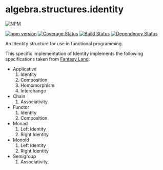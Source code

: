 # algebra.structures.identity

[![NPM](https://nodei.co/npm/algebra.structures.identity.png?downloads=true&downloadRank=true&stars=true)](https://npmjs.com/package/algebra.structures.identity)

[![npm version](https://badge.fury.io/js/algebra.structures.identity.svg)](http://badge.fury.io/js/algebra.structures.identity)
[![Coverage Status](https://coveralls.io/repos/reaganthomas/algebra.structures.identity/badge.svg?branch=master&service=github)](https://coveralls.io/github/reaganthomas/algebra.structures.identity?branch=master)
[![Build Status](https://travis-ci.org/reaganthomas/algebra.structures.identity.svg)](https://travis-ci.org/reaganthomas/algebra.structures.identity)
[![Dependency Status](https://david-dm.org/reaganthomas/algebra.structures.identity.svg)](https://david-dm.org/reaganthomas/algebra.structures.identity)


An Identity structure for use in functional programming.

This specific implementation of Identity implements the following specifications taken from [Fantasy Land][]:

* Applicative
  1. Identity
  2. Composition
  3. Homomorphism
  4. Interchange
* Chain
  1. Associativity
* Functor
  1. Identity
  2. Composition
* Monad
  1. Left Identity
  2. Right Identity
* Monoid
  1. Left Identity
  2. Right Identity
* Semigroup
  1. Associativity

[Fantasy Land]: https://github.com/fantasyland/fantasy-land
